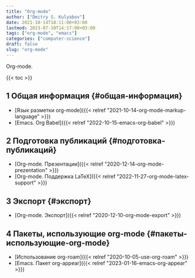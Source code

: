 ```yaml
---
title: "Org-mode"
author: ["Dmitry S. Kulyabov"]
date: 2021-10-14T18:11:00+03:00
lastmod: 2023-07-10T14:17:00+03:00
tags: ["org-mode", "emacs"]
categories: ["computer-science"]
draft: false
slug: "org-mode"
---
```


Org-mode.

<!--more-->

{{< toc >}}


## <span class="section-num">1</span> Общая информация {#общая-информация}

-   [Язык разметки org-mode]({{< relref "2021-10-14-org-mode-markup-language" >}})
-   [Emacs. Org Babel]({{< relref "2022-10-15-emacs-org-babel" >}})


## <span class="section-num">2</span> Подготовка публикаций {#подготовка-публикаций}

-   [Org-mode. Презентации]({{< relref "2020-12-14-org-mode-prezentation" >}})
-   [Org-mode. Поддержка LaTeX]({{< relref "2022-11-27-org-mode-latex-support" >}})


## <span class="section-num">3</span> Экспорт {#экспорт}

-   [Org-mode. Экспорт]({{< relref "2020-12-10-org-mode-export" >}})


## <span class="section-num">4</span> Пакеты, использующие org-mode {#пакеты-использующие-org-mode}

-   [Использование org-roam]({{< relref "2020-10-05-use-org-roam" >}})
-   [Emacs. Пакет org-appear]({{< relref "2023-01-16-emacs-org-appear" >}})
